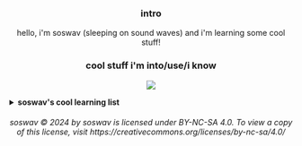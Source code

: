 <h3 align="center">intro</h3>
<p align="center" >hello, i'm soswav (sleeping on sound waves) and i'm learning some cool stuff!</p>

<h3 align="center">cool stuff i'm into/use/i know</h3>

<p align="center">
  <a href="https://skillicons.dev">
    <img src="https://skillicons.dev/icons?i=nim,css,bash,discord,linux,mastodon,md,vscodium,php,bots,git,github,vim,neovim" />
  </a>
</p>

<details>
	<summary><b>soswav's cool learning list</b></summary>
<p>
here's the stuff i'm currently trying to learn (like, really hard):

* php, [-]
* html, [?]
* blazor (c# gets added to the mix as well), [?]
* css, [O]

the second priority would be:

* nim (i love nim sm), [O]
* dutch (i also love dutch), [-]
* gleam, [?]
* bash, [O]
* c, [?]

and, the third priority is:

* lua, [?]
* c++, [?]
* javascript (or coffescript), [?]
* rust, [?]
* go, [?]
* haskell, [?]
* java, [?]
* perl [?]

```txt
[?] - nothing yet
[O] - i'm good at it, i believe
[-] - a bit
```

</p>

</details>

<h6 align="center" >soswav © 2024 by soswav is licensed under BY-NC-SA 4.0. To view a copy of this license, visit https://creativecommons.org/licenses/by-nc-sa/4.0/</h6>
